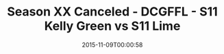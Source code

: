 ---
title: Season XX Canceled - DCGFFL - S11 Kelly Green vs S11 Lime
teams-score:
- team: _teams/s11-kelly-green.md
  score: 0
- team: _teams/s11-lime.md
  score: 0
mvp: ''
game-ball: ''
season: 11
week: 0
date: '2015-11-09T00:00:58'
pageid: season-11-playoffs-november-8-2015-944-vs-928
---